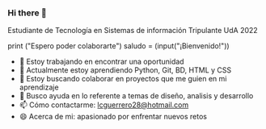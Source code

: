 ### Hi there 👋

Estudiante de Tecnología en Sistemas de información
Tripulante UdA 2022

print ("Espero poder colaborarte")
saludo = (input("¡Bienvenido!"))

- 🔭 Estoy trabajando en encontrar una oportunidad
- 🌱 Actualmente estoy aprendiendo Python, Git, BD, HTML y CSS
- 👯 Estoy buscando colaborar en proyectos que me guien en mi aprendizaje
- 🤔 Busco ayuda en lo referente a temas de diseño, analisis y desarrollo
- 📫 Cómo contactarme: lcguerrero28@hotmail.com
- 😄 Acerca de mi: apasionado por enfrentar nuevos retos


